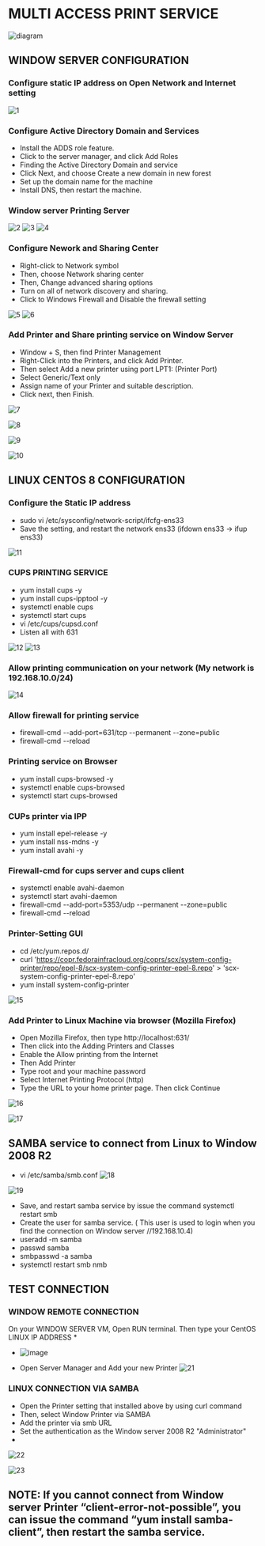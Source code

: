 # MULTI ACCESS PRINT SERVICE

![diagram](https://user-images.githubusercontent.com/71564211/139777533-48539059-b0fc-4085-aa20-994847287538.PNG)

## WINDOW SERVER CONFIGURATION 

### Configure static IP address on Open Network and Internet setting
![1](https://user-images.githubusercontent.com/71564211/139777764-b7508744-5b68-4446-acab-750fdb6e54ef.PNG)


### Configure Active Directory Domain and Services
* Install the ADDS role feature.
* Click to the server manager, and click Add Roles
* Finding the Active Directory Domain and service
* Click Next, and choose Create a new domain in new forest
* Set up the domain name for the machine 
* Install DNS, then restart the machine.

### Window server Printing Server
![2](https://user-images.githubusercontent.com/71564211/139777985-23d40e3c-46dd-4cfd-a298-ef46466d06f6.PNG)
![3](https://user-images.githubusercontent.com/71564211/139777990-71987713-3e9b-47fb-b595-3d999eb34824.PNG)
![4](https://user-images.githubusercontent.com/71564211/139777993-ce5933dc-6391-4f86-a62f-d06728af7f94.PNG)

### Configure Nework and Sharing Center
* Right-click to Network symbol 
*	Then, choose Network sharing center
* Then, Change advanced sharing options
*	Turn on all of network discovery and sharing.
* Click to Windows Firewall and Disable the firewall setting

![5](https://user-images.githubusercontent.com/71564211/139778176-29d45a0b-898c-4198-81f8-7a4a64b89f7e.PNG)
![6](https://user-images.githubusercontent.com/71564211/139778180-9525ab13-b4c9-4b6d-9ad1-87e2483eda74.PNG)

### Add Printer and Share printing service on Window Server
*	Window + S, then find Printer Management
*	Right-Click into the Printers, and click Add Printer.
*	Then select Add a new printer using port LPT1: (Printer Port)
*	Select Generic/Text only
*	Assign name of your Printer and suitable description.
*	Click next, then Finish.

![7](https://user-images.githubusercontent.com/71564211/139778376-6142621b-12a5-40c2-80d4-ca7761a3bb4e.PNG)

![8](https://user-images.githubusercontent.com/71564211/139778398-6a181e56-b6ee-4498-9896-a496172dd5c8.PNG)

![9](https://user-images.githubusercontent.com/71564211/139778406-c6262ac8-656d-48ff-8793-9e3587c358e6.PNG)

![10](https://user-images.githubusercontent.com/71564211/139778416-fc712055-116d-4a2c-bb6d-e175df8d223f.PNG)

## LINUX CENTOS 8 CONFIGURATION 

### Configure the Static IP address
* sudo vi /etc/sysconfig/network-script/ifcfg-ens33
* Save the setting, and restart the network ens33 (ifdown ens33 -> ifup ens33)

![11](https://user-images.githubusercontent.com/71564211/139778523-c77bb1f2-44a9-421a-b140-487a7580a9c8.PNG)

### CUPS PRINTING SERVICE
*	yum install cups -y
*	yum install cups-ipptool -y
*	systemctl enable cups
*	systemctl start cups
*	vi /etc/cups/cupsd.conf
*	Listen all with 631

![12](https://user-images.githubusercontent.com/71564211/139778618-cb67583d-413e-4a18-87c0-236e92f1eba1.PNG)
![13](https://user-images.githubusercontent.com/71564211/139778625-a0a8b98f-1e6f-437f-8b87-411f797dabf6.PNG)

### Allow printing communication on your network (My network is 192.168.10.0/24)
![14](https://user-images.githubusercontent.com/71564211/139778631-1e19bf7d-e4b4-4b88-8561-2f59b5cdff0b.PNG)

### Allow firewall for printing service 
* firewall-cmd --add-port=631/tcp --permanent --zone=public
* firewall-cmd  --reload

### Printing service on Browser 
* yum install cups-browsed -y
* systemctl enable cups-browsed 
* systemctl start cups-browsed

### CUPs printer via IPP 
* yum install epel-release -y
* yum install nss-mdns -y
* yum install avahi -y

### Firewall-cmd for cups server and cups client
* systemctl enable avahi-daemon
* systemctl start avahi-daemon
* firewall-cmd --add-port=5353/udp --permanent --zone=public
* firewall-cmd  --reload

### Printer-Setting GUI
* cd /etc/yum.repos.d/
*	curl 'https://copr.fedorainfracloud.org/coprs/scx/system-config-printer/repo/epel-8/scx-system-config-printer-epel-8.repo' > 'scx-system-config-printer-epel-8.repo'
*	yum install system-config-printer

![15](https://user-images.githubusercontent.com/71564211/139778855-41165874-3f39-481c-be81-bebf5a9e8059.PNG)

### Add Printer to Linux Machine via browser (Mozilla Firefox)
*	Open Mozilla Firefox, then type http://localhost:631/
*	Then click into the Adding Printers and Classes
*	Enable the Allow printing from the Internet
*	Then Add Printer
*	Type root and your machine password
*	Select Internet Printing Protocol (http)
*	Type the URL to your home printer page. Then click Continue

![16](https://user-images.githubusercontent.com/71564211/139778948-677269b3-7103-4ac0-8171-e2a66fdf03be.PNG)

![17](https://user-images.githubusercontent.com/71564211/139779057-e0444032-530c-4fb1-b891-3475c3e957a6.PNG)

## SAMBA service to connect from Linux to Window 2008 R2
* vi /etc/samba/smb.conf
![18](https://user-images.githubusercontent.com/71564211/139779172-0306d7b3-c633-4372-914e-4c0d2b39f1d2.PNG)

![19](https://user-images.githubusercontent.com/71564211/139779184-4e2ed8e3-ecac-4e61-8d25-89a41c76f82e.PNG)


*	Save, and restart samba service by issue the command systemctl restart smb
*	Create the user for samba service. ( This user is used to login when you find the connection on Window server //192.168.10.4)
*	useradd -m samba
*	passwd samba
*	smbpasswd -a samba
*	systemctl restart smb nmb

## TEST CONNECTION 
### WINDOW REMOTE CONNECTION

On your WINDOW SERVER VM, Open RUN terminal. Then type your CentOS LINUX IP ADDRESS
* 
* ![image](https://user-images.githubusercontent.com/71564211/139779315-2a5757f4-29a3-4faa-b786-eb38e48bc2cf.png)

* Open Server Manager and Add your new Printer 
![21](https://user-images.githubusercontent.com/71564211/139779439-08e39b8a-d246-4dac-9d10-42dbc9517e26.PNG)

### LINUX CONNECTION VIA SAMBA
*	Open the Printer setting that installed above by using curl command
*	Then, select Window Printer via SAMBA
*	Add the printer via smb URL
*	Set the authentication as the Window server 2008 R2 "Administrator"
*	
![22](https://user-images.githubusercontent.com/71564211/139779698-7319f4e9-f722-442d-b635-2b6fb2406a00.PNG)

![23](https://user-images.githubusercontent.com/71564211/139779709-0d101b4a-139e-4252-aea5-dfc71026bb15.PNG)

## NOTE: If you cannot connect from Window server Printer “client-error-not-possible”, you can issue the command “yum install samba-client”, then restart the samba service.
